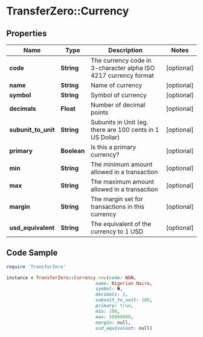 # TransferZero::Currency

## Properties

Name | Type | Description | Notes
------------ | ------------- | ------------- | -------------
**code** | **String** | The currency code in 3-character alpha ISO 4217 currency format | [optional] 
**name** | **String** | Name of currency | [optional] 
**symbol** | **String** | Symbol of currency | [optional] 
**decimals** | **Float** | Number of decimal points | [optional] 
**subunit_to_unit** | **String** | Subunits in Unit (eg. there are 100 cents in 1 US Dollar) | [optional] 
**primary** | **Boolean** | Is this a primary currency? | [optional] 
**min** | **String** | The minimum amount allowed in a transaction | [optional] 
**max** | **String** | The maximum amount allowed in a transaction | [optional] 
**margin** | **String** | The margin set for transactions in this currency | [optional] 
**usd_equivalent** | **String** | The equivalent of the currency to 1 USD | [optional] 

## Code Sample

```ruby
require 'TransferZero'

instance = TransferZero::Currency.new(code: NGN,
                                 name: Nigerian Naira,
                                 symbol: ₦,
                                 decimals: 2,
                                 subunit_to_unit: 100,
                                 primary: true,
                                 min: 100,
                                 max: 50000000,
                                 margin: null,
                                 usd_equivalent: null)
```


